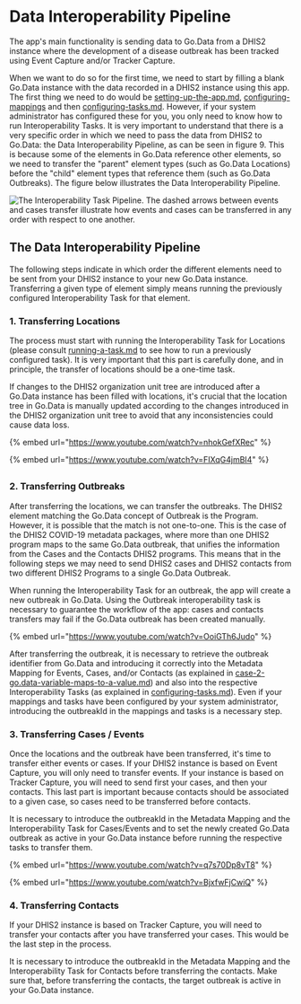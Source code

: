 # Data Interoperability Pipeline

The app's main functionality is sending data to Go.Data from a DHIS2 instance where the development of a disease outbreak has been tracked using Event Capture and/or Tracker Capture.

When we want to do so for the first time, we need to start by filling a blank Go.Data instance with the data recorded in a DHIS2 instance using this app. The first thing we need to do would be [setting-up-the-app.md](../getting-started/setting-up-the-app.md "mention"), [configuring-mappings](../metadata-mappings/configuring-mappings/ "mention") and then [configuring-tasks.md](../interoperability-tasks/configuring-tasks.md "mention"). However, if your system administrator has configured these for you, you only need to know how to run Interoperability Tasks. It is very important to understand that there is a very specific order in which we need to pass the data from DHIS2 to Go.Data: the Data Interoperability Pipeline, as can be seen in figure 9. This is because some of the elements in Go.Data reference other elements, so we need to transfer the "parent" element types (such as Go.Data Locations) before the "child" element types that reference them (such as Go.Data Outbreaks). The figure below illustrates the Data Interoperability Pipeline.

![The Interoperability Task Pipeline. The dashed arrows between events and cases transfer illustrate how events and cases can be transferred in any order with respect to one another.](https://user-images.githubusercontent.com/91990504/174290565-868016e8-d9b1-485e-8c7c-68cba17bf695.png)

## The Data Interoperability Pipeline

The following steps indicate in which order the different elements need to be sent from your DHIS2 instance to your new Go.Data instance. Transferring a given type of element simply means running the previously configured Interoperability Task for that element.&#x20;

### 1. Transferring Locations

The process must start with running the Interoperability Task for Locations (please consult [running-a-task.md](../interoperability-tasks/running-a-task.md "mention") to see how to run a previously configured task). It is very important that this part is carefully done, and in principle, the transfer of locations should be a one-time task.

If changes to the DHIS2 organization unit tree are introduced after a Go.Data instance has been filled with locations, it's crucial that the location tree in Go.Data is manually updated according to the changes introduced in the DHIS2 organization unit tree to avoid that any inconsistencies could cause data loss.



{% embed url="https://www.youtube.com/watch?v=nhokGefXRec" %}

{% embed url="https://www.youtube.com/watch?v=FIXqG4jmBI4" %}

##

### 2. Transferring Outbreaks

After transferring the locations, we can transfer the outbreaks. The DHIS2 element matching the Go.Data concept of Outbreak is the Program. However, it is possible that the match is not one-to-one. This is the case of the DHIS2 COVID-19 metadata packages, where more than one DHIS2 program maps to the same Go.Data outbreak, that unifies the information from the Cases and the Contacts DHIS2 programs. This means that in the following steps we may need to send DHIS2 cases and DHIS2 contacts from two different DHIS2 Programs to a single Go.Data Outbreak.

When running the Interoperability Task for an outbreak, the app will create a new outbreak in Go.Data. Using the Outbreak interoperability task is necessary to guarantee the workflow of the app: cases and contacts transfers may fail if the Go.Data outbreak has been created manually.

{% embed url="https://www.youtube.com/watch?v=OoiGTh6Judo" %}

After transferring the outbreak, it is necessary to retrieve the outbreak identifier from Go.Data and introducing it correctly into the Metadata Mapping for Events, Cases, and/or Contacts (as explained in [case-2-go.data-variable-maps-to-a-value.md](../filling-a-mapping/case-2-go.data-variable-maps-to-a-value.md "mention")) and also into the respective Interoperability Tasks (as explained in [configuring-tasks.md](../interoperability-tasks/configuring-tasks.md "mention")). Even if your mappings and tasks have been configured by your system administrator, introducing the outbreakId in the mappings and tasks is a necessary step.&#x20;

### 3. Transferring Cases / Events

Once the locations and the outbreak have been transferred, it's time to transfer either events or cases. If your DHIS2 instance is based on Event Capture, you will only need to transfer events. If your instance is based on Tracker Capture, you will need to send first your cases, and then your contacts. This last part is important because contacts should be associated to a given case, so cases need to be transferred before contacts.&#x20;

It is necessary to introduce the outbreakId in the Metadata Mapping and the Interoperability Task for Cases/Events and to set the newly created Go.Data outbreak as active in your Go.Data instance before running the respective tasks to transfer them.&#x20;

{% embed url="https://www.youtube.com/watch?v=q7s70Dp8vT8" %}

{% embed url="https://www.youtube.com/watch?v=BjxfwFjCwiQ" %}

### 4. Transferring Contacts

If your DHIS2 instance is based on Tracker Capture, you will need to transfer your contacts after you have transferred your cases. This would be the last step in the process.&#x20;

It is necessary to introduce the outbreakId in the Metadata Mapping and the Interoperability Task for Contacts before transferring the contacts. Make sure that, before transferring the contacts, the target outbreak is active in your Go.Data instance.
